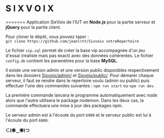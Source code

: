 # S I X V O I X
=======
Application SixVoix de l'IUT en **Node.js** pour la partie serveur et **jQuery** pour la partie client.  

Pour cloner le dépôt, vous pouvez taper :  
`git clone https://github.com/jeanlrnt/Sixvoix votreRepertoire`  

Le fichier `vip.sql` permet de créer la base vip accompagnée d'un jeu d'essai (réaliste mais pas exact) avec des données cohérentes. 
Le fichier `config.db` contient les paramètres pour la base **MySQL**.

Il existe une version admin et une version public disponibles respectivement dans les dossiers 
[Sixvoix/admin/](https://github.com/jeanlrnt/Sixvoix/blob/master/admin/) et 
[Sixvoix/public/](https://github.com/jeanlrnt/Sixvoix/blob/master/public/).
Pour démarer chaque serveur, il faut se rendre dans le repertoire voulu (admin ou public) puis effectuer l'une des commandes suivantes : `npm run start` ou `npm run dev`.  

La première commande lancera le programme automatiquement avec node alors que l'autre utilisera le package nodemon. Dans les deux cas, la commande effectuera une mise à jour des packages npm.  

Le serveur admin est à l'écoute du port `6900` et le serveur public est lui à l'écoute du port `6800`.

**⊂(◉‿◉)つ**
